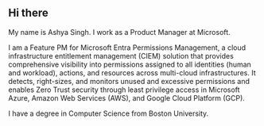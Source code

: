 ## Hi there
My name is Ashya Singh. I work as a Product Manager at Microsoft. 

I am a Feature PM for Microsoft Entra Permissions Management, a cloud infrastructure entitlement management (CIEM) solution that provides comprehensive visibility into permissions assigned to all identities (human and workload), actions, and resources across multi-cloud infrastructures. It detects, right-sizes, and monitors unused and excessive permissions and enables Zero Trust security through least privilege access in Microsoft Azure, Amazon Web Services (AWS), and Google Cloud Platform (GCP). 

I have a degree in Computer Science from Boston University.
